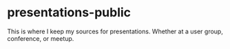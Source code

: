 presentations-public
====================

This is where I keep my sources for presentations.  Whether at a user group, conference, or meetup.